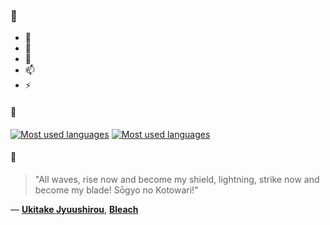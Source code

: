 ### 👋

- 🔭
- 🌱
- 💬
- 📫
- ⚡

#### 🧏

[![Most used languages](https://github-readme-stats-aynah.vercel.app/api/top-langs/?username=aynh&theme=solarized-dark&langs_count=6&layout=compact&hide_title=true)](https://github.com/anuraghazra/github-readme-stats#gh-dark-mode-only)
[![Most used languages](https://github-readme-stats-aynah.vercel.app/api/top-langs/?username=aynh&theme=solarized-light&langs_count=6&layout=compact&hide_title=true)](https://github.com/anuraghazra/github-readme-stats#gh-light-mode-only)

#### 💬

> "All waves, rise now and become my shield, lightning, strike now and become my blade! Sōgyo no Kotowari!"

&mdash; [**Ukitake Jyuushirou**](https://myanimelist.net/character.php?q=Ukitake%20Jyuushirou&cat=character), [**Bleach**](https://myanimelist.net/search/all?q=Bleach&cat=all)
